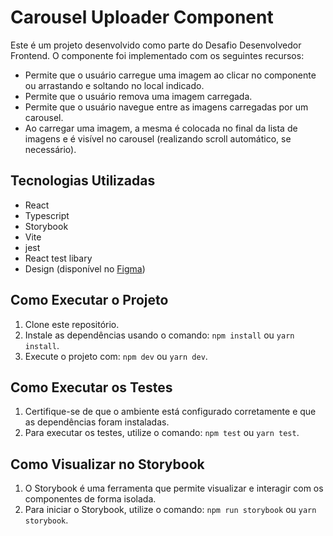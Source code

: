 # Carousel Uploader Component

Este é um projeto desenvolvido como parte do Desafio Desenvolvedor Frontend. O componente <CarouselUploader /> foi implementado com os seguintes recursos:

- Permite que o usuário carregue uma imagem ao clicar no componente ou arrastando e soltando no local indicado.
- Permite que o usuário remova uma imagem carregada.
- Permite que o usuário navegue entre as imagens carregadas por um carousel.
- Ao carregar uma imagem, a mesma é colocada no final da lista de imagens e é visível no carousel (realizando scroll automático, se necessário).

## Tecnologias Utilizadas

- React
- Typescript
- Storybook
- Vite
- jest
- React test libary
- Design (disponível no [Figma](https://www.figma.com/))

## Como Executar o Projeto

1. Clone este repositório.
1. Instale as dependências usando o comando: `npm install` ou `yarn install`.
1. Execute o projeto com: `npm dev` ou `yarn dev`.

## Como Executar os Testes

1. Certifique-se de que o ambiente está configurado corretamente e que as dependências foram instaladas.
1. Para executar os testes, utilize o comando: `npm test` ou `yarn test`.

## Como Visualizar no Storybook

1. O Storybook é uma ferramenta que permite visualizar e interagir com os componentes de forma isolada.
1. Para iniciar o Storybook, utilize o comando: `npm run storybook` ou `yarn storybook`.
